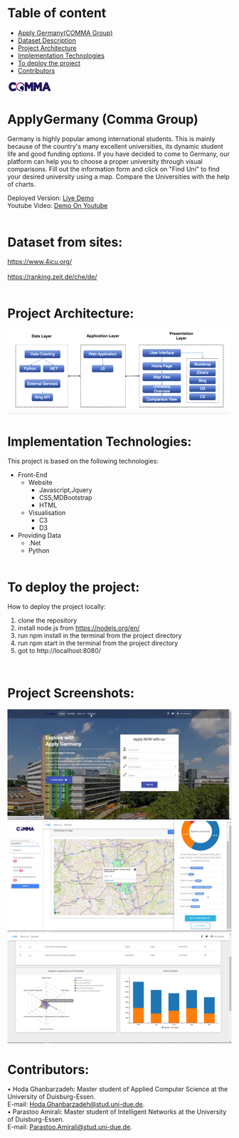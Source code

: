 # Table of content 
- [Apply Germany(COMMA Group)](#headers)
- [Dataset Description](#headers1)
- [Project Architecture](#headers2)
- [Implementation Technologies](#headers3)
- [To deploy the project](#headers4)
- [Contributors](#headers5)

<a name="headers"/>  
<img src="app/src/style/Logo.png" width="100" />
<br>

# ApplyGermany (Comma Group)
Germany is highly popular among international students. This is mainly because of the country's many excellent universities, its dynamic student life and good funding options. If you have decided to come to Germany, our platform can help you to choose a proper university through visual comparisons.
Fill out the information form and click on "Find Uni" to find your desired university using a map. Compare the Universities with the help of charts.

Deployed Version: <a href="http://applygermany.byethost16.com/">Live Demo</a>
<br>
Youtube Video: <a href="https://youtu.be/nDY0AahGktQ">Demo On Youtube</a>    
<br>

<a name="headers1"/> 

# Dataset from sites: 
  <a href="https://www.4icu.org/">https://www.4icu.org/</a>   
  <br>
<a href="https://ranking.zeit.de/che/de/">https://ranking.zeit.de/che/de/</a>   
  <br>

<a name="headers2"/>  

# Project Architecture:
<img src="Data/ArchitectureApp.png" >
<br>

<a name="headers3"/>

# Implementation Technologies:
This project is based on the following technologies:

* Front-End
  + Website
    + Javascript,Jquery
    + CSS,MDBootstrap
    + HTML
  + Visualisation
    + C3
    + D3
* Providing Data
  + .Net
  + Python
  <br>

<a name="headers4"/>

# To deploy the project:
How to deploy the project locally:

  1. clone the repository
  2. install node.js from https://nodejs.org/en/
  3. run npm install in the terminal from the project directory
  4. run npm start in the terminal from the project directory
  5. got to http://localhost:8080/
<br>

#  Project Screenshots:
<img src="app/src/style/page1.png"  width="600" />
<img src="app/src/style/Page2.png"  width="600" />
<img src="app/src/style/Page3.png"  width="600" />
<br>

<a name="headers5"/>

#  Contributors:
•	Hoda Ghanbarzadeh: Master student of Applied Computer Science at the University of Duisburg-Essen. <br>E-mail: Hoda.Ghanbarzadeh@stud.uni-due.de.
<br>
•	Parastoo Amirali:  Master student of Intelligent Networks at the University of Duisburg-Essen. <br>E-mail: Parastoo.Amirali@stud.uni-due.de.
